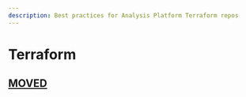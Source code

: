 ```yaml
---
description: Best practices for Analysis Platform Terraform repos
---
```


# Terraform

## [MOVED](https://dsp-security.gitbook.io/dsp-devops-portal/best-practices-guides/terraform)

